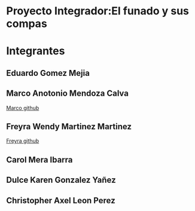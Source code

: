 # Proyecto Integrador:El funado y sus compas

# Integrantes 

## Eduardo Gomez Mejia

## Marco Anotonio Mendoza Calva
[Marco github](https://github.com/MARCOANTONIOMMMMM)

## Freyra Wendy Martinez Martinez
[Freyra github](https://github.com/Freyramartinez)

## Carol Mera Ibarra

## Dulce Karen Gonzalez Yañez

## Christopher Axel Leon Perez 



